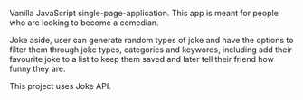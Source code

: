 Vanilla JavaScript single-page-application. This app is meant for people who are looking to become a comedian. 

Joke aside, user can generate random types of joke and have the options to filter them through joke types, categories and keywords, including add their favourite joke to a list to keep them saved and later tell their friend how funny they are. 

This project uses Joke API.
